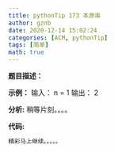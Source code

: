 ```yaml
---
title: pythonTip 173 本原串
author: gznb
date: 2020-12-14 15:02:24
categories: [ACM, pythonTip]
tags: [简单]
math: true
---
```


**题目描述：**


**示例：**
输入：
n = 1
输出：
2


**分析:**
稍等片刻。。。。

**代码:**
```python
精彩马上继续。。。。。
```
